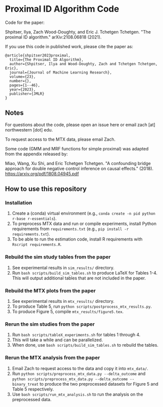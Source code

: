 # Proximal ID Algorithm Code

Code for the paper:

Shpitser, Ilya, Zach Wood-Doughty, and Eric J. Tchetgen Tchetgen. "The proximal
ID algorithm." arXiv:2108.06818 (2021).

If you use this code in published work, please cite the paper as:

```
@article{shpitser2023proximal,
  title={The Proximal ID Algorithm},
  author={Shpitser, Ilya and Wood-Doughty, Zach and Tchetgen Tchetgen, Eric},
  journal={Journal of Machine Learning Research},
  volume={23},
  number={},
  pages={1--46},
  year={2023},
  publisher={JMLR}
}
```

## Notes

For questions about the code, please open an issue here or email zach [at] northwestern [dot] edu.

To request access to the MTX data, please email Zach.

Some code (GMM and MRF functions for simple proximal) was adapted from the
appendix released by:

Miao, Wang, Xu Shi, and Eric Tchetgen Tchetgen. "A confounding bridge approach
for double negative control inference on causal effects." (2018).
https://arxiv.org/pdf/1808.04945.pdf

## How to use this repository

### Installation

1. Create a (conda) virtual environment (e.g., `conda create -n pid python
   r-base r-essentials`).
2. To preprocess MTX data and run or compile experiments, install Python
   requirements from `requirements.txt` (e.g., `pip install -r 
   requirements.txt`).
3. To be able to run the estimation code, install R requirements with `Rscript
   requirements.R`.

### Rebuild the sim study tables from the paper

1. See experimental results in `sim_results/` directory.
2. Run `bash scripts/build_sim_tables.sh` to produce LaTeX for Tables 1-4.
   This will output additional tables that are not included in the paper.

### Rebuild the MTX plots from the paper

1. See experimental results in `mtx_results/` directory.
2. To produce Table 5, run `python scripts/postprocess_mtx_results.py`.
3. To produce Figure 5, compile `mtx_results/figure5.tex`.

### Rerun the sim studies from the paper

1. Run `bash scripts/tableX_experiments.sh` for tables 1 through 4.
2. This will take a while and can be parallelized.
3. When done, use `bash scripts/build_sim_tables.sh` to rebuild the tables.

### Rerun the MTX analysis from the paper

1. Email Zach to request access to the data and copy it into `mtx_data/`.
2. Run `python scripts/preprocess_mtx_data.py --delta_outcome` and
   `python scripts/preprocess_mtx_data.py --delta_outcome --binary_treat` to
   produce the two preprocessed datasets for Figure 5 and Table 5 respectively.
3. Use `bash scripts/run_mtx_analysis.sh` to run the analysis on the
   preprocessed data.
